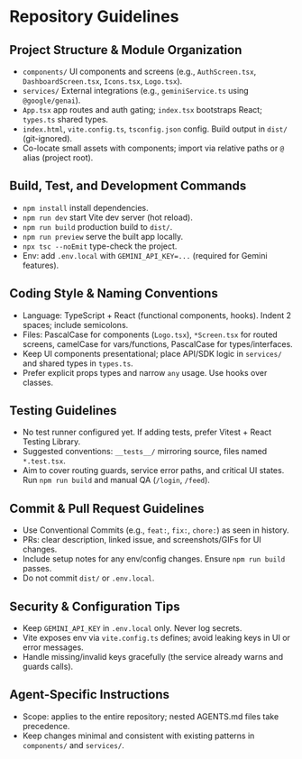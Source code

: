 # Repository Guidelines

## Project Structure & Module Organization
- `components/` UI components and screens (e.g., `AuthScreen.tsx`, `DashboardScreen.tsx`, `Icons.tsx`, `Logo.tsx`).
- `services/` External integrations (e.g., `geminiService.ts` using `@google/genai`).
- `App.tsx` app routes and auth gating; `index.tsx` bootstraps React; `types.ts` shared types.
- `index.html`, `vite.config.ts`, `tsconfig.json` config. Build output in `dist/` (git-ignored).
- Co-locate small assets with components; import via relative paths or `@` alias (project root).

## Build, Test, and Development Commands
- `npm install` install dependencies.
- `npm run dev` start Vite dev server (hot reload).
- `npm run build` production build to `dist/`.
- `npm run preview` serve the built app locally.
- `npx tsc --noEmit` type-check the project.
- Env: add `.env.local` with `GEMINI_API_KEY=...` (required for Gemini features).

## Coding Style & Naming Conventions
- Language: TypeScript + React (functional components, hooks). Indent 2 spaces; include semicolons.
- Files: PascalCase for components (`Logo.tsx`), `*Screen.tsx` for routed screens, camelCase for vars/functions, PascalCase for types/interfaces.
- Keep UI components presentational; place API/SDK logic in `services/` and shared types in `types.ts`.
- Prefer explicit props types and narrow `any` usage. Use hooks over classes.

## Testing Guidelines
- No test runner configured yet. If adding tests, prefer Vitest + React Testing Library.
- Suggested conventions: `__tests__/` mirroring source, files named `*.test.tsx`.
- Aim to cover routing guards, service error paths, and critical UI states. Run `npm run build` and manual QA (`/login`, `/feed`).

## Commit & Pull Request Guidelines
- Use Conventional Commits (e.g., `feat:`, `fix:`, `chore:`) as seen in history.
- PRs: clear description, linked issue, and screenshots/GIFs for UI changes.
- Include setup notes for any env/config changes. Ensure `npm run build` passes.
- Do not commit `dist/` or `.env.local`.

## Security & Configuration Tips
- Keep `GEMINI_API_KEY` in `.env.local` only. Never log secrets.
- Vite exposes env via `vite.config.ts` defines; avoid leaking keys in UI or error messages.
- Handle missing/invalid keys gracefully (the service already warns and guards calls).

## Agent-Specific Instructions
- Scope: applies to the entire repository; nested AGENTS.md files take precedence.
- Keep changes minimal and consistent with existing patterns in `components/` and `services/`.
